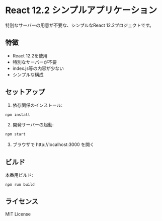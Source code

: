 # React 12.2 シンプルアプリケーション

特別なサーバーの用意が不要な、シンプルなReact 12.2プロジェクトです。

## 特徴

- React 12.2を使用
- 特別なサーバーが不要
- index.js等の内容が少ない
- シンプルな構成

## セットアップ

1. 依存関係のインストール:
```bash
npm install
```

2. 開発サーバーの起動:
```bash
npm start
```

3. ブラウザで http://localhost:3000 を開く

## ビルド

本番用ビルド:
```bash
npm run build
```

## ライセンス

MIT License



